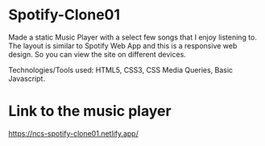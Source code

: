 # Spotify-Clone01
Made a static Music Player with a select few songs that I enjoy listening to. The layout is similar to Spotify Web App and this is a responsive web design. So you can view the site on different devices.

Technologies/Tools used: HTML5, CSS3, CSS Media Queries, Basic Javascript.

# Link to the music player
https://ncs-spotify-clone01.netlify.app/
